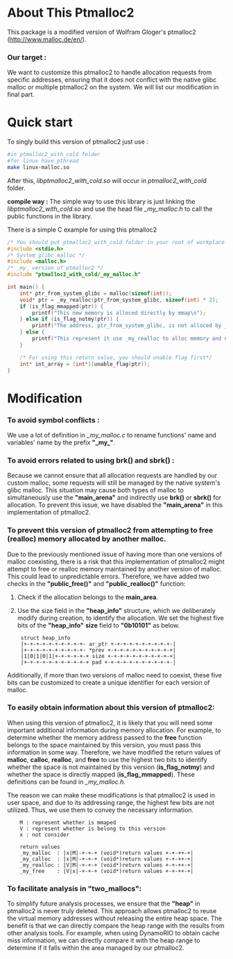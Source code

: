About This Ptmalloc2
===

This package is a modified version of Wolfram Gloger's ptmalloc2 (http://www.malloc.de/en/).

### Our target :

We want to customize this ptmalloc2 to handle allocation requests from specific addresses, ensuring that it does not conflict with the native glibc malloc or multiple ptmalloc2 on the system.
We will list our modification in final part.

Quick start
===
To singly build this version of ptmalloc2 just use :
 
``` bash
#in ptmalloc2_with_cold folder
#for linux have pthread
make linux-malloc.so
```
After this, *libptmalloc2_with_cold.so* will occur in *ptmalloc2_with_cold* folder.

**compile way :** The simple way to use this library is just linking the *libptmalloc2_with_cold.so* and use the head file *_my_malloc.h* to call the public functions in the library.

There is a simple C example for using this ptmalloc2
```c
/* You should put ptmalloc2_with_cold folder in your root of workplace first */
#include <stdio.h>
/* System glibc malloc */
#include <malloc.h>
/* _my_ version of ptmalloc2 */
#include "ptmalloc2_with_cold/_my_malloc.h"

int main() {
    int* ptr_from_system_glibc = malloc(sizeof(int));
    void* ptr = _my_realloc(ptr_from_system_glibc, sizeof(int) * 2);
    if (is_flag_mmapped(ptr)) {
        printf("This new memory is alloced directly by mmap\n");
    } else if (is_flag_notmy(ptr)) {
        printf("The address, ptr_from_system_glibc, is not alloced by _my_ version\n");
    } else {
        printf("This represent it use _my_realloc to alloc memory and not directly use mmap\n");
    }

    /* For using this return value, you should unable flag first*/
    int* int_array = (int*)(unable_flag(ptr));
}
```

##
Modification
===
### To avoid symbol conflicts : 
We use a lot of definition in *_my_malloc.c* to rename functions' name and variables' name by the prefix **"\_my\_"**.

### To avoid errors related to using brk() and sbrk() :
Because we cannot ensure that all allocation requests are handled by our custom malloc, some requests will still be managed by the native system's glibc malloc. This situation may cause both types of malloc to simultaneously use the **"main_arena"** and indirectly use **brk()** or **sbrk()** for allocation. To prevent this issue, we have disabled the **"main_arena"** in this implementation of ptmalloc2.

### To prevent this version of ptmalloc2 from attempting to free (realloc) memory allocated by another malloc.
Due to the previously mentioned issue of having more than one versions of malloc coexisting, there is a risk that this implementation of ptmalloc2 might attempt to free or realloc memory maintained by another version of malloc. This could lead to unpredictable errors. Therefore, we have added two checks in the **"public_free()"** and **"public_realloc()"** function:

1. Check if the allocation belongs to the **main_area**.
2. Use the size field in the **"heap_info"** structure, which we deliberately modify during creation, to identify the allocation.
We set the highest five bits of the **"heap_info"** **size** field to **"0b10101"** as below.

        struct heap_info 
        |+-+-+-+-+-+-+-+-+-+- ar_ptr +-+-+-+-+-+-+-+-+-+-|
        |+-+-+-+-+-+-+-+-+-+- *prev +-+-+-+-+-+-+-+-+-+-+|
        |1|0|1|0|1|+-+-+-+-+-+ size +-+-+-+-+-+-+-+-+-+-+|
        |+-+-+-+-+-+-+-+-+-+-+ pad +-+-+-+-+-+-+-+-+-+-+-|


Additionally, if more than two versions of malloc need to coexist, these five bits can be customized to create a unique identifier for each version of malloc.

### To easily obtain information about this version of ptmalloc2:
When using this version of ptmalloc2, it is likely that you will need some important additional information during memory allocation. For example, to determine whether the memory address passed to the **free** function belongs to the space maintained by this version, you must pass this information in some way. Therefore, we have modified the return values of **malloc**, **calloc**, **realloc**, and **free** to use the highest two bits to identify whether the space is not maintained by this version (**is_flag_notmy**) and whether the space is directly mapped (**is_flag_mmapped**). These definitions can be found in *_my_malloc.h*.

The reason we can make these modifications is that ptmalloc2 is used in user space, and due to its addressing range, the highest few bits are not utilized. Thus, we use them to convey the necessary information.

        M : represent whether is mmaped
        V : represent whether is belong to this version 
        x : not consider

        return values
        _my_malloc  : |x|M|-+-+-+ (void*)return values +-+-++-+|
        _my_calloc  : |x|M|-+-+-+ (void*)return values +-+-++-+|
        _my_realloc : |V|M|-+-+-+ (void*)return values +-+-++-+|
        _my_free    : |V|x|-+-+-+ (void*)return values +-+-++-+|


### To facilitate analysis in "two_mallocs":

To simplify future analysis processes, we ensure that the **"heap"** in ptmalloc2 is never truly deleted. This approach allows ptmalloc2 to reuse the virtual memory addresses without releasing the entire heap space. The benefit is that we can directly compare the heap range with the results from other analysis tools. For example, when using DynamoRIO to obtain cache miss information, we can directly compare it with the heap range to determine if it falls within the area managed by our ptmalloc2.